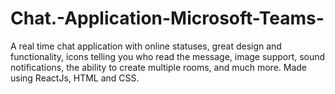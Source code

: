 # Chat.-Application-Microsoft-Teams-
A real time chat application with online statuses, great design and functionality, icons telling you who read the message, image support, sound notifications, the ability to create multiple rooms, and much more. Made using ReactJs, HTML and CSS.
